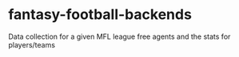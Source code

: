 # fantasy-football-backends
Data collection for a given MFL league free agents and the stats for players/teams
